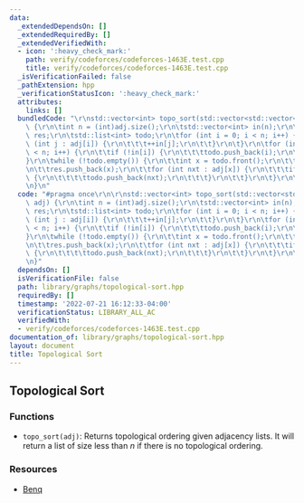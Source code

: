 ```yaml
---
data:
  _extendedDependsOn: []
  _extendedRequiredBy: []
  _extendedVerifiedWith:
  - icon: ':heavy_check_mark:'
    path: verify/codeforces/codeforces-1463E.test.cpp
    title: verify/codeforces/codeforces-1463E.test.cpp
  _isVerificationFailed: false
  _pathExtension: hpp
  _verificationStatusIcon: ':heavy_check_mark:'
  attributes:
    links: []
  bundledCode: "\r\nstd::vector<int> topo_sort(std::vector<std::vector<int>> adj)\
    \ {\r\n\tint n = (int)adj.size();\r\n\tstd::vector<int> in(n);\r\n\tstd::vector<int>\
    \ res;\r\n\tstd::list<int> todo;\r\n\tfor (int i = 0; i < n; i++) {\r\n\t\tfor\
    \ (int j : adj[i]) {\r\n\t\t\t++in[j];\r\n\t\t}\r\n\t}\r\n\tfor (int i = 0; i\
    \ < n; i++) {\r\n\t\tif (!in[i]) {\r\n\t\t\ttodo.push_back(i);\r\n\t\t}\r\n\t\
    }\r\n\twhile (!todo.empty()) {\r\n\t\tint x = todo.front();\r\n\t\ttodo.pop_front();\r\
    \n\t\tres.push_back(x);\r\n\t\tfor (int nxt : adj[x]) {\r\n\t\t\tif (!(--in[nxt]))\
    \ {\r\n\t\t\t\ttodo.push_back(nxt);\r\n\t\t\t}\r\n\t\t}\r\n\t}\r\n\treturn res;\r\
    \n}\n"
  code: "#pragma once\r\n\r\nstd::vector<int> topo_sort(std::vector<std::vector<int>>\
    \ adj) {\r\n\tint n = (int)adj.size();\r\n\tstd::vector<int> in(n);\r\n\tstd::vector<int>\
    \ res;\r\n\tstd::list<int> todo;\r\n\tfor (int i = 0; i < n; i++) {\r\n\t\tfor\
    \ (int j : adj[i]) {\r\n\t\t\t++in[j];\r\n\t\t}\r\n\t}\r\n\tfor (int i = 0; i\
    \ < n; i++) {\r\n\t\tif (!in[i]) {\r\n\t\t\ttodo.push_back(i);\r\n\t\t}\r\n\t\
    }\r\n\twhile (!todo.empty()) {\r\n\t\tint x = todo.front();\r\n\t\ttodo.pop_front();\r\
    \n\t\tres.push_back(x);\r\n\t\tfor (int nxt : adj[x]) {\r\n\t\t\tif (!(--in[nxt]))\
    \ {\r\n\t\t\t\ttodo.push_back(nxt);\r\n\t\t\t}\r\n\t\t}\r\n\t}\r\n\treturn res;\r\
    \n}"
  dependsOn: []
  isVerificationFile: false
  path: library/graphs/topological-sort.hpp
  requiredBy: []
  timestamp: '2022-07-21 16:12:33-04:00'
  verificationStatus: LIBRARY_ALL_AC
  verifiedWith:
  - verify/codeforces/codeforces-1463E.test.cpp
documentation_of: library/graphs/topological-sort.hpp
layout: document
title: Topological Sort
---
```


## Topological Sort

### Functions
- `topo_sort(adj)`: Returns topological ordering given adjacency lists. It will return a list of size less than $n$ if there is no topological ordering. 

### Resources
- [Benq](https://github.com/bqi343/USACO/blob/4aa96cd195a770c3a7f8977441020036d84b4f24/Implementations/content/graphs%20(12)/Basics/TopoSort%20(7.4).h)

